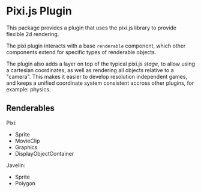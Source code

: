 # Pixi.js Plugin #

This package provides a plugin that uses the pixi.js library to provide flexible 2d rendering.

The pixi plugin interacts with a base `renderable` component, which other components extend for specific types
of renderable objects.

The plugin also adds a layer on top of the typical pixi.js *stage*, to allow using a cartesian coordinates, as well
as rendering all objects relative to a "camera".  This makes it easier to develop resolution independent games, and
keeps a unified coordinate system consistent accross other plugins, for example: physics.


## Renderables ##


Pixi:

* Sprite
* MovieClip
* Graphics
* DisplayObjectContainer


Javelin:

* Sprite
* Polygon